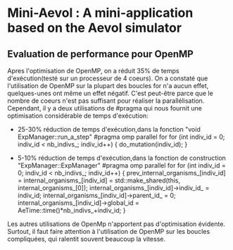 # Mini-Aevol : A mini-application based on the Aevol simulator


## Evaluation de performance pour OpenMP

Apres l'optimisation de OpenMP, on a réduit 35% de temps d'exécution(testé sur un processeur de 4 coeurs). On a constaté que l'utilisation de OpenMP sur la plupart des boucles for n'a aucun effet, quelques-unes ont même un effet négatif. C'est peut-être parce que le nombre de coeurs n'est pas suffisant pour réaliser la parallélisation. Cependant, il y a deux utilisations de #pragma qui nous fournit une optimisation considérable de temps d'exécution:

- 25-30% réduction de temps d'exécution,dans la fonction "void ExpManager::run_a_step"
        #pragma omp parallel for
        for (int indiv_id = 0; indiv_id < nb_indivs_; indiv_id++) {
            do_mutation(indiv_id);
        }

- 5-10% réduction de temps d'exécution,dans la fonction de construction "ExpManager::ExpManager"
        #pragma omp parallel for
        for (int indiv_id = 0; indiv_id < nb_indivs_; indiv_id++) {
            prev_internal_organisms_[indiv_id] = internal_organisms_[indiv_id] =
                std::make_shared<Organism>(this, internal_organisms_[0]);
            internal_organisms_[indiv_id]->indiv_id_ = indiv_id;
            internal_organisms_[indiv_id]->parent_id_ = 0;
            internal_organisms_[indiv_id]->global_id = AeTime::time()*nb_indivs_+indiv_id;
        }

Les autres utilisations de OpenMp n'apportent pas d'optimisation évidente. Surtout, il faut faire attention à l'utilisation de OpenMP sur les boucles compliquées, qui ralentit souvent beaucoup la vitesse.
